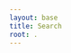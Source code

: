 ```yaml
---
layout: base
title: Search
root: .
---
```

<table id="search-results" class="table table-striped table-bordered" style="width:100%"></table>

<script>
  window.store = {
    {% assign collections = '' | split: ',' %}
    {%- for collection in site.collections -%}
      {%- unless collection.docs.size == 0 or collection.label == 'episodes' -%}{%- assign collections = collections | push: collection -%}{%- endunless -%}
    {%- endfor -%}
    {%- assign num_of_collections = collections | size -%}
    {%- for collection in collections -%}
      {%- assign collection_counter = forloop.index -%}
      {%- assign collection_size = collection.docs.size -%}
      {%- assign collection_title = "" -%}
      {%- for nav_list_collection in site.data.navigation-list.navigation_list -%}
        {%- if collection.label == nav_list_collection.id -%}
          {%- assign collection_title = nav_list_collection.title -%}
        {%- endif -%}
      {%- endfor -%}
      {%- for page in collection.docs -%}
    "{{ page.url | slugify }}": {
    "title": "{{ page.title | xml_escape }}",
    "collection_title": "{{ collection_title }}",
    "url": "{{ page.url | xml_escape | relative_url | append: '.html' }}",
    "tags": "{{ page.tags | join: ', ' }}",
    }{% unless collection_counter == num_of_collections and forloop.index == collection_size %},
    {% endunless %}
      {%- endfor -%}
    {% endfor %}
  };
</script>


<script src="{{page.root }}/assets/js/lunr.min.js"></script>

<script src="{{ page.root }}/assets/js/jquery.min.js"></script>
<script src="{{ page.root }}/assets/js/search.js"></script>
